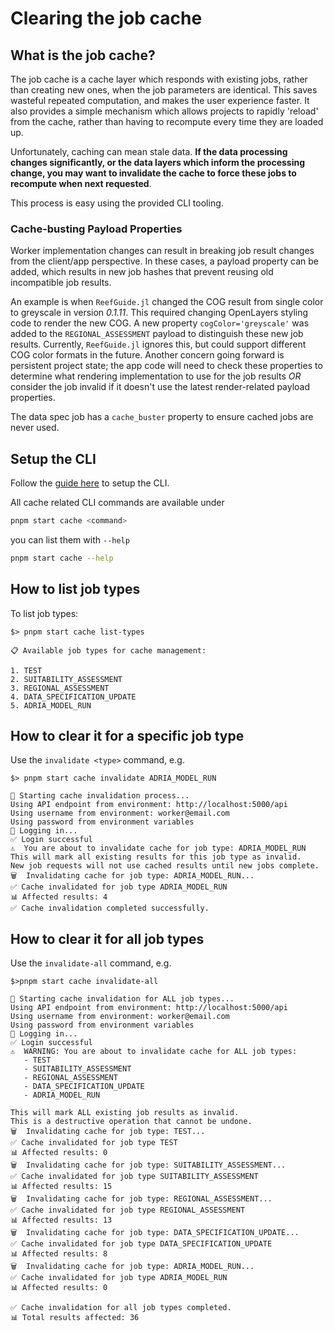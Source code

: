 # Clearing the job cache

## What is the job cache?

The job cache is a cache layer which responds with existing jobs, rather than creating new ones, when the job parameters are identical. This saves wasteful repeated computation, and makes the user experience faster. It also provides a simple mechanism which allows projects to rapidly 'reload' from the cache, rather than having to recompute every time they are loaded up.

Unfortunately, caching can mean stale data. **If the data processing changes significantly, or the data layers which inform the processing change, you may want to invalidate the cache to force these jobs to recompute when next requested**.

This process is easy using the provided CLI tooling.

### Cache-busting Payload Properties

Worker implementation changes can result in breaking job result changes from the client/app perspective. In these cases, a payload property can be added, which results in new job hashes that prevent reusing old incompatible job results.

An example is when `ReefGuide.jl` changed the COG result from single color to greyscale in version _0.1.11_. This required changing OpenLayers styling code to render the new COG. A new property `cogColor='greyscale'` was added to the `REGIONAL_ASSESSMENT` payload to distinguish these new job results. Currently, `ReefGuide.jl` ignores this, but could support different COG color formats in the future. Another concern going forward is persistent project state; the app code will need to check these properties to determine what rendering implementation to use for the job results _OR_ consider the job invalid if it doesn't use the latest render-related payload properties.

The data spec job has a `cache_buster` property to ensure cached jobs are never used.

## Setup the CLI

Follow the [guide here](./setting-up-reefguide-cli.md) to setup the CLI.

All cache related CLI commands are available under

```bash
pnpm start cache <command>
```

you can list them with `--help`

```bash
pnpm start cache --help
```

## How to list job types

To list job types:

```
$> pnpm start cache list-types

📋 Available job types for cache management:

1. TEST
2. SUITABILITY_ASSESSMENT
3. REGIONAL_ASSESSMENT
4. DATA_SPECIFICATION_UPDATE
5. ADRIA_MODEL_RUN
```

## How to clear it for a specific job type

Use the `invalidate <type>` command, e.g.

```
$> pnpm start cache invalidate ADRIA_MODEL_RUN

🔄 Starting cache invalidation process...
Using API endpoint from environment: http://localhost:5000/api
Using username from environment: worker@email.com
Using password from environment variables
🔐 Logging in...
✅ Login successful
⚠️  You are about to invalidate cache for job type: ADRIA_MODEL_RUN
This will mark all existing results for this job type as invalid.
New job requests will not use cached results until new jobs complete.
🗑️  Invalidating cache for job type: ADRIA_MODEL_RUN...
✅ Cache invalidated for job type ADRIA_MODEL_RUN
📊 Affected results: 4
✅ Cache invalidation completed successfully.
```

## How to clear it for all job types

Use the `invalidate-all` command, e.g.

```
$>pnpm start cache invalidate-all

🔄 Starting cache invalidation for ALL job types...
Using API endpoint from environment: http://localhost:5000/api
Using username from environment: worker@email.com
Using password from environment variables
🔐 Logging in...
✅ Login successful
⚠️  WARNING: You are about to invalidate cache for ALL job types:
   - TEST
   - SUITABILITY_ASSESSMENT
   - REGIONAL_ASSESSMENT
   - DATA_SPECIFICATION_UPDATE
   - ADRIA_MODEL_RUN

This will mark ALL existing job results as invalid.
This is a destructive operation that cannot be undone.
🗑️  Invalidating cache for job type: TEST...
✅ Cache invalidated for job type TEST
📊 Affected results: 0
🗑️  Invalidating cache for job type: SUITABILITY_ASSESSMENT...
✅ Cache invalidated for job type SUITABILITY_ASSESSMENT
📊 Affected results: 15
🗑️  Invalidating cache for job type: REGIONAL_ASSESSMENT...
✅ Cache invalidated for job type REGIONAL_ASSESSMENT
📊 Affected results: 13
🗑️  Invalidating cache for job type: DATA_SPECIFICATION_UPDATE...
✅ Cache invalidated for job type DATA_SPECIFICATION_UPDATE
📊 Affected results: 8
🗑️  Invalidating cache for job type: ADRIA_MODEL_RUN...
✅ Cache invalidated for job type ADRIA_MODEL_RUN
📊 Affected results: 0

✅ Cache invalidation for all job types completed.
📊 Total results affected: 36
```
